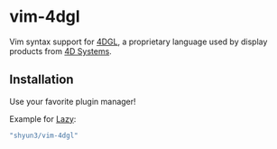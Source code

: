 # vim-4dgl

Vim syntax support for [4DGL](https://resources.4dsystems.com.au/manuals/4dgl),
a proprietary language used by display products from [4D
Systems](https://github.com/4dsystems).

## Installation

Use your favorite plugin manager!

Example for [Lazy](https://lazy.folke.io):
```sh
"shyun3/vim-4dgl"
```
